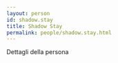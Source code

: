 ```yaml
---
layout: person
id: shadow.stay
title: Shadow Stay
permalink: people/shadow.stay.html
---
```


Dettagli della persona